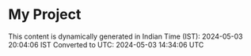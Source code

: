 # My Project

This content is dynamically generated in Indian Time (IST): 2024-05-03 20:04:06 IST
Converted to UTC: 2024-05-03 14:34:06 UTC
